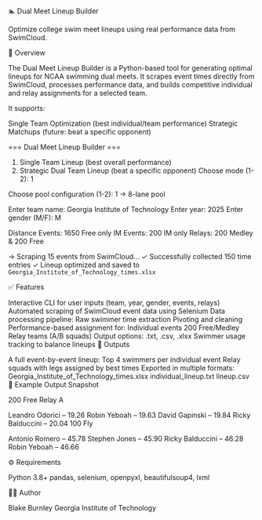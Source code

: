 🏊 Dual Meet Lineup Builder

Optimize college swim meet lineups using real performance data from SwimCloud.

📌 Overview

The Dual Meet Lineup Builder is a Python-based tool for generating optimal lineups for NCAA swimming dual meets. It scrapes event times directly from SwimCloud, processes performance data, and builds competitive individual and relay assignments for a selected team.

It supports:

Single Team Optimization (best individual/team performance)
Strategic Matchups (future: beat a specific opponent)

=== Dual Meet Lineup Builder ===

1. Single Team Lineup (best overall performance)
2. Strategic Dual Team Lineup (beat a specific opponent)
Choose mode (1-2): 1

Choose pool configuration (1-2): 1 → 8-lane pool

Enter team name: Georgia Institute of Technology
Enter year: 2025
Enter gender (M/F): M

Distance Events: 1650 Free only
IM Events: 200 IM only
Relays: 200 Medley & 200 Free

→ Scraping 15 events from SwimCloud...
✓ Successfully collected 150 time entries
✓ Lineup optimized and saved to `Georgia_Institute_of_Technology_times.xlsx`


✅ Features

Interactive CLI for user inputs (team, year, gender, events, relays)
Automated scraping of SwimCloud event data using Selenium
Data processing pipeline:
Raw swimmer time extraction
Pivoting and cleaning
Performance-based assignment for:
Individual events
200 Free/Medley Relay teams (A/B squads)
Output options: .txt, .csv, .xlsx
Swimmer usage tracking to balance lineups
📂 Outputs

A full event-by-event lineup:
Top 4 swimmers per individual event
Relay squads with legs assigned by best times
Exported in multiple formats:
Georgia_Institute_of_Technology_times.xlsx
individual_lineup.txt
lineup.csv
🧠 Example Output Snapshot

200 Free Relay A

Leandro Odorici – 19.26
Robin Yeboah – 19.63
David Gapinski – 19.84
Ricky Balduccini – 20.04
100 Fly

Antonio Romero – 45.78
Stephen Jones – 45.90
Ricky Balduccini – 46.28
Robin Yeboah – 46.66

⚙️ Requirements

Python 3.8+
pandas, selenium, openpyxl, beautifulsoup4, lxml

🧑‍💻 Author

Blake Burnley
Georgia Institute of Technology

